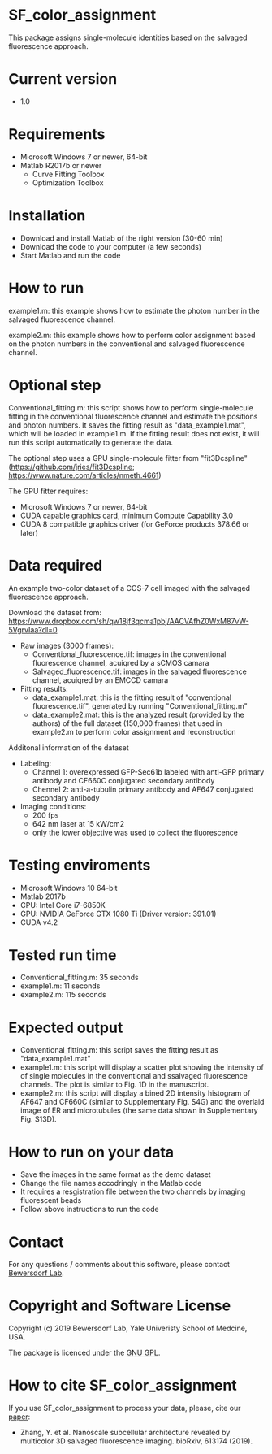 # SF_color_assignment
This package assigns single-molecule identities based on the salvaged fluorescence approach.

# Current version
  - 1.0

# Requirements
  - Microsoft Windows 7 or newer, 64-bit
  - Matlab R2017b or newer  
    - Curve Fitting Toolbox
    - Optimization Toolbox
    
# Installation
  - Download and install Matlab of the right version (30-60 min)
  - Download the code to your computer (a few seconds)
  - Start Matlab and run the code
  
# How to run
example1.m: this example shows how to estimate the photon number in the salvaged fluorescence channel.

example2.m: this example shows how to perform color assignment based on the photon numbers in the conventional and salvaged fluorescence channel.

# Optional step
Conventional_fitting.m: this script shows how to perform single-molecule fitting in the conventional fluorescence channel and estimate the positions and photon numbers. It saves the fitting result as "data_example1.mat", which will be loaded in example1.m. If the fitting result does not exist, it will run this script automatically to generate the data. 

The optional step uses a GPU single-molecule fitter from "fit3Dcspline"(https://github.com/jries/fit3Dcspline; https://www.nature.com/articles/nmeth.4661)

The GPU fitter requires:
  - Microsoft Windows 7 or newer, 64-bit
  - CUDA capable graphics card, minimum Compute Capability 3.0
  - CUDA 8 compatible graphics driver (for GeForce products 378.66 or later)

# Data required
An example two-color dataset of a COS-7 cell imaged with the salvaged fluorescence approach. 

Download the dataset from: https://www.dropbox.com/sh/qw18jf3qcma1pbj/AACVAfhZ0WxM87vW-5VgrvIaa?dl=0
  - Raw images (3000 frames):  
    - Conventional_fluorescence.tif: images in the conventional fluorescence channel, acuiqred by a sCMOS camara
    - Salvaged_fluorescence.tif: images in the salvaged fluorescence channel, acuiqred by an EMCCD camara
  - Fitting results:
    - data_example1.mat: this is the fitting result of "conventional fluorescence.tif", generated by running "Conventional_fitting.m"
    - data_example2.mat: this is the analyzed result (provided by the authors) of the full dataset (150,000 frames) that used in example2.m to perform color assignment and reconstruction 

Additonal information of the dataset
  - Labeling: 
    - Channel 1: overexpressed GFP-Sec61b labeled with anti-GFP primary antibody and CF660C conjugated secondary antibody
    - Chennel 2: anti-a-tubulin primary antibody and AF647 conjugated secondary antibody
  - Imaging conditions: 
    - 200 fps 
    - 642 nm laser at 15 kW/cm2 
    - only the lower objective was used to collect the fluorescence

# Testing enviroments
  - Microsoft Windows 10 64-bit
  - Matlab 2017b
  - CPU: Intel Core i7-6850K
  - GPU: NVIDIA GeForce GTX 1080 Ti (Driver version: 391.01)
  - CUDA v4.2

# Tested run time
  - Conventional_fitting.m: 35 seconds
  - example1.m: 11 seconds
  - example2.m: 115 seconds

# Expected output
  - Conventional_fitting.m: this script saves the fitting result as "data_example1.mat" 
  - example1.m: this script will display a scatter plot showing the intensity of of single molecules in the conventional and ssalvaged fluorescence channels. The plot is similar to Fig. 1D in the manuscript.
  - example2.m: this script will display a bined 2D intensity histogram of AF647 and CF660C (similar to Supplementary Fig. S4G) and the overlaid image of ER and microtubules (the same data shown in Supplementary Fig. S13D).

# How to run on your data
 - Save the images in the same format as the demo dataset
 - Change the file names accodringly in the Matlab code
 - It requires a resgistration file between the two channels by imaging fluorescent beads
 - Follow above instructions to run the code

# Contact
For any questions / comments about this software, please contact [Bewersdorf Lab](http://www.bewersdorflab.org/).

# Copyright and Software License
Copyright (c) 2019 Bewersdorf Lab, Yale Univeristy School of Medcine, USA.

The package is licenced under the [GNU GPL](https://www.gnu.org/licenses/). 

# How to cite SF_color_assignment
If you use SF_color_assignment to process your data, please, cite our [paper](https://www.biorxiv.org/content/10.1101/613174v1):
  * Zhang, Y. et al. Nanoscale subcellular architecture revealed by multicolor 3D salvaged fluorescence imaging. bioRxiv, 613174 (2019).
 
